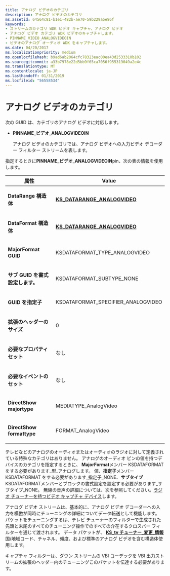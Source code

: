 ```yaml
---
title: アナログ ビデオのカテゴリ
description: アナログ ビデオのカテゴリ
ms.assetid: 64564c81-b1e1-482b-ae70-59b229a5e86f
keywords:
- ストリームのカテゴリ WDK ビデオ キャプチャ、アナログ ビデオ
- アナログ ビデオ カテゴリ WDK ビデオのキャプチャします。
- PINNAME_VIDEO_ANALOGVIDEOIN
- ビデオのアナログ オーディオ WDK をキャプチャします。
ms.date: 04/20/2017
ms.localizationpriority: medium
ms.openlocfilehash: b9ad6ab2064cfc78323eac00ea43d2533310b102
ms.sourcegitcommit: a33b7978e22d5bb9f65ca7056f955319049a2e4c
ms.translationtype: MT
ms.contentlocale: ja-JP
ms.lasthandoff: 01/31/2019
ms.locfileid: "56558534"
---
```

# <a name="analog-video-category"></a>アナログ ビデオのカテゴリ


次の GUID は、カテゴリのアナログ ビデオに対応します。

-   **PINNAME\_ビデオ\_ANALOGVIDEOIN**

    アナログ ビデオのカテゴリでは、アナログ ビデオへの入力ビデオ デコーダー フィルター ストリームを表します。

指定するときに**PINNAME\_ビデオ\_ANALOGVIDEOIN**pin、次の表の情報を使用します。

<table>
<colgroup>
<col width="50%" />
<col width="50%" />
</colgroup>
<thead>
<tr class="header">
<th>属性</th>
<th>Value</th>
</tr>
</thead>
<tbody>
<tr class="odd">
<td><p><strong>DataRange 構造体</strong></p></td>
<td><p><a href="https://msdn.microsoft.com/library/windows/hardware/ff567340" data-raw-source="[&lt;strong&gt;KS_DATARANGE_ANALOGVIDEO&lt;/strong&gt;](https://msdn.microsoft.com/library/windows/hardware/ff567340)"><strong>KS_DATARANGE_ANALOGVIDEO</strong></a></p></td>
</tr>
<tr class="even">
<td><p><strong>DataFormat 構造体</strong></p></td>
<td><p><a href="https://msdn.microsoft.com/library/windows/hardware/ff567340" data-raw-source="[&lt;strong&gt;KS_DATARANGE_ANALOGVIDEO&lt;/strong&gt;](https://msdn.microsoft.com/library/windows/hardware/ff567340)"><strong>KS_DATARANGE_ANALOGVIDEO</strong></a></p></td>
</tr>
<tr class="odd">
<td><p><strong>MajorFormat GUID</strong></p></td>
<td><p>KSDATAFORMAT_TYPE_ANALOGVIDEO</p></td>
</tr>
<tr class="even">
<td><p><strong>サブ GUID を書式設定します。</strong></p></td>
<td><p>KSDATAFORMAT_SUBTYPE_NONE</p></td>
</tr>
<tr class="odd">
<td><p><strong>GUID を指定子</strong></p></td>
<td><p>KSDATAFORMAT_SPECIFIER_ANALOGVIDEO</p></td>
</tr>
<tr class="even">
<td><p><strong>拡張のヘッダーのサイズ</strong></p></td>
<td><p>0</p></td>
</tr>
<tr class="odd">
<td><p><strong>必要なプロパティ セット</strong></p></td>
<td><p>なし</p></td>
</tr>
<tr class="even">
<td><p><strong>必要なイベントのセット</strong></p></td>
<td><p>なし</p></td>
</tr>
<tr class="odd">
<td><p><strong>DirectShow majortype</strong></p></td>
<td><p>MEDIATYPE_AnalogVideo</p></td>
</tr>
<tr class="even">
<td><p><strong>DirectShow formattype</strong></p></td>
<td><p>FORMAT_AnalogVideo</p></td>
</tr>
</tbody>
</table>

 

テレビなどのアナログのオーディオまたはオーディオのラジオに対して定義されている特殊なカテゴリはありません。 アナログのオーディオ ピンの値を持つデバイスのカテゴリを指定するときに、 **MajorFormat**メンバー KSDATAFORMAT をする必要があります\_型\_アナログします。 値、**指定子**メンバー KSDATAFORMAT をする必要があります\_指定子\_NONE、**サブタイプ**KSDATAFORMATメンバーとブロックの書式設定を設定する必要があります\_サブタイプ\_NONE。 無線の音声の詳細については、次を参照してください。[ラジオ チューナーを持つビデオ キャプチャ デバイス](video-capture-devices-with-radio-tuners.md)します。

アナログ ビデオ ストリームは、基本的に、アナログ ビデオ デコーダーへの入力を模倣が同時にチューニングの詳細についてデータ転送として機能します。 パケットをチューニングするは、テレビ チューナーのフィルターで生成された先頭と末尾のすべてのチューニング操作でのすべての介在するクロスバー フィルターを通じて渡されます。 データ パケットが、 [ **KS\_tv チューナー\_変更\_情報**](https://msdn.microsoft.com/library/windows/hardware/ff567691)国/地域コード、チャネル、頻度、および標準のアナログ ビデオを含む構造体使用します。

キャプチャ フィルターは、ダウン ストリームの VBI コーデックを VBI 出力ストリームの拡張のヘッダー内のチューニングこのパケットを伝達する必要があります。

 

 




